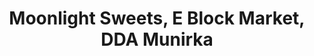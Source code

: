 ---
title: "Moonlight Sweets, E Block Market, DDA Munirka"
url: /delhi/moonlight-sweets-e-block-market-dda-munirka/
shop: shop
---